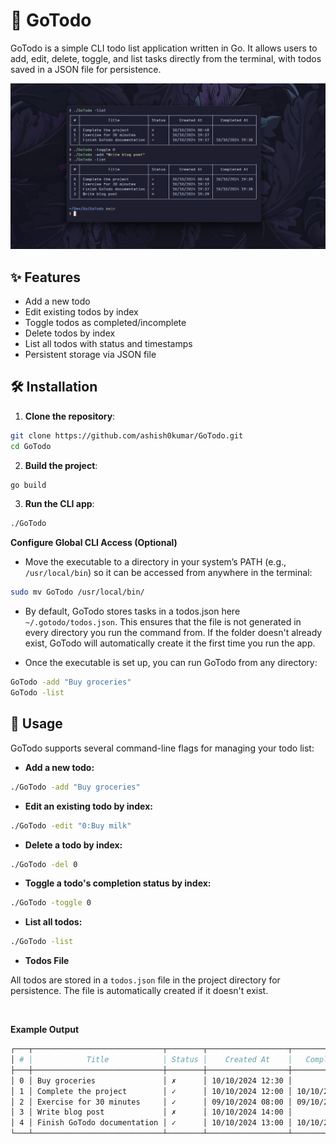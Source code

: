 # 📝 GoTodo

GoTodo is a simple CLI todo list application written in Go. It allows users to add, edit, delete, toggle, and list tasks directly from the terminal, with todos saved in a JSON file for persistence.

![ss](assets/ss.png)

## ✨ Features

- Add a new todo
- Edit existing todos by index
- Toggle todos as completed/incomplete
- Delete todos by index
- List all todos with status and timestamps
- Persistent storage via JSON file

## 🛠️ Installation

1. **Clone the repository**:

```bash
git clone https://github.com/ashish0kumar/GoTodo.git
cd GoTodo
```

2. **Build the project**:

```bash
go build
```

3. **Run the CLI app**:

```bash
./GoTodo
```

**Configure Global CLI Access (Optional)**

- Move the executable to a directory in your system’s PATH (e.g., `/usr/local/bin`) so it can be accessed from anywhere in the terminal:

```bash
sudo mv GoTodo /usr/local/bin/
```

- By default, GoTodo stores tasks in a todos.json here `~/.gotodo/todos.json`. This ensures that the file is not generated in every directory you run the command from.
If the folder doesn't already exist, GoTodo will automatically create it the first time you run the app.

- Once the executable is set up, you can run GoTodo from any directory:

```bash
GoTodo -add "Buy groceries"
GoTodo -list
```

## 🔧 Usage

GoTodo supports several command-line flags for managing your todo list:

- **Add a new todo:**

```bash
./GoTodo -add "Buy groceries"
```

- **Edit an existing todo by index:**

```bash
./GoTodo -edit "0:Buy milk"
```

- **Delete a todo by index:**

```bash
./GoTodo -del 0
```

- **Toggle a todo's completion status by index:**

```bash
./GoTodo -toggle 0
```

- **List all todos:**

```bash
./GoTodo -list
```

- **Todos File**

All todos are stored in a `todos.json` file in the project directory for persistence. The file is automatically created if it doesn't exist.

<br>

**Example Output**

```bash
┌───┬─────────────────────────────┬────────┬──────────────────┬──────────────────┐
│ # │            Title            │ Status │    Created At    │   Completed At   │
├───┼─────────────────────────────┼────────┼──────────────────┼──────────────────┤
│ 0 │ Buy groceries               │ ✗      │ 10/10/2024 12:30 │                  │
│ 1 │ Complete the project        │ ✓      │ 10/10/2024 12:00 │ 10/10/2024 12:45 │
│ 2 │ Exercise for 30 minutes     │ ✓      │ 09/10/2024 08:00 │ 09/10/2024 08:45 │
│ 3 │ Write blog post             │ ✗      │ 10/10/2024 14:00 │                  │
│ 4 │ Finish GoTodo documentation │ ✓      │ 10/10/2024 13:00 │ 10/10/2024 13:45 │
└───┴─────────────────────────────┴────────┴──────────────────┴──────────────────┘
```
